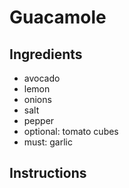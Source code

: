 # Guacamole

## Ingredients
* avocado
* lemon
* onions
* salt
* pepper
* optional: tomato cubes
* must: garlic
## Instructions
